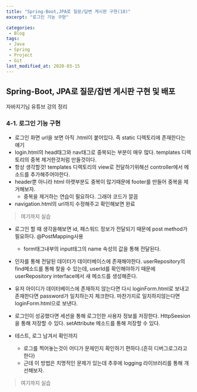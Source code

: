 ```yaml
---
title: "Spring-Boot,JPA로 질문/답변 게시판 구현(18)"
excerpt: "로그인 기능 구현"

categories:
 - Blog
tags:
 - Java
 - Spring
 - Project
 - Git
last_modified_at: 2020-03-15
---
```




## Spring-Boot, JPA로 질문/잡변 게시판 구현 및 배포

자바지기님 유튜브 강의 정리

### 4-1. 로그인 기능 구현

* 로그인 화면 url을 보면 아직 .html이 붙어있다. 즉 static 디렉토리에 존재한다는 얘기
* login.html의 head태그와 nav태그로 중복되는 부분이 매우 많다. templates 디렉토리의 중복 제거한것처럼 만들것이다.
* 항상 생각할것! templates 디렉토리의 view로 전달하기위해선 controller에서 메소드를 추가해주어야한다.
* header뿐 아니라 html 아랫부분도 중복이 많기때문에 footer를 만들어 중복을 제거해보자.
  * 중복을 제거하는 연습이 필요하다. 그래야 코드가 깔끔
* navigation.html의 url까지 수정해주고 확인해보면 완료

> 여기까지 실습

* 로그인 할 때 생각을해보면 id, 패스워드 정보가 전달되기 때문에 post method가 필요하다. @PostMapping사용
  * form태그내부의 input태그의 name 속성의 값을 통해 전달된다.

* 인자를 통해 전달된 데이터가 데이터베이스에 존재해야한다. userRepository의 find메소드를 통해 찾을 수 있는데, userId를 확인해야하기 때문에 userRepository interface에서 새 메소드를 생성해준다.
* 유저 아이디가 데이터베이스에 존재하지 않는다면 다시 loginForm.html로 보내고 존재한다면 password가 일치하는지 체크한다. 마찬가지로 일치하지않는다면 loginForm.html으로 보낸다.
* 로그인이 성공했다면 세션을 통해 로그인한 사용자 정보를 저장한다. HttpSeesion을 통해 저장할 수 있다. setAttribute 메소드를 통해 저장할 수 있다.
* 테스트, 로그 남겨서 확인까지
  * 로그를 찍어놓는것이 어디가 문제인지 확인하기 편하다.(흔히 디버그로그라고한다)
  * 근데 이 방법은 치명적인 문제가 있는데 추후에 logging 라이브러리를 통해 개선해보자.

> 여기까지 실습